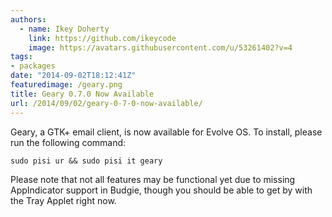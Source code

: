 ```yaml
---
authors:
  - name: Ikey Doherty
    link: https://github.com/ikeycode
    image: https://avatars.githubusercontent.com/u/53261402?v=4
tags:
- packages
date: "2014-09-02T18:12:41Z"
featuredimage: /geary.png
title: Geary 0.7.0 Now Available
url: /2014/09/02/geary-0-7-0-now-available/
---
```


Geary, a GTK+ email client, is now available for Evolve OS. To install, please run the following command:<!--more-->

```
sudo pisi ur && sudo pisi it geary
```

Please note that not all features may be functional yet due to missing AppIndicator support in Budgie, though you should be able to get by with the Tray Applet right now.